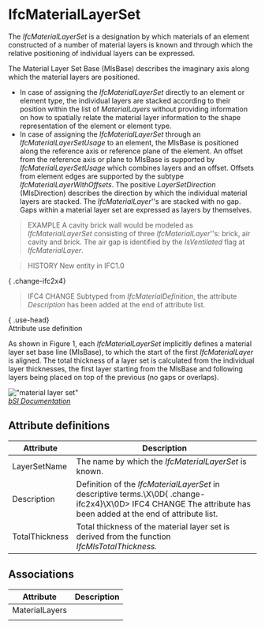 IfcMaterialLayerSet
===================
The _IfcMaterialLayerSet_ is a designation by which materials of an element
constructed of a number of material layers is known and through which the
relative positioning of individual layers can be expressed.  
  
The Material Layer Set Base (MlsBase) describes the imaginary axis along which
the material layers are positioned.  
  
* In case of assigning the _IfcMaterialLayerSet_ directly to an element or element type, the individual layers are stacked according to their position within the list of _MaterialLayers_ without providing information on how to spatially relate the material layer information to the shape representation of the element or element type.   
* In case of assigning the _IfcMaterialLayerSet_ through an _IfcMaterialLayerSetUsage_ to an element, the MlsBase is positioned along the reference axis or reference plane of the element. An offset from the reference axis or plane to MlsBase is supported by _IfcMaterialLayerSetUsage_ which combines layers and an offset. Offsets from element edges are supported by the subtype _IfcMaterialLayerWithOffsets_. The positive _LayerSetDirection_ (MlsDirection) describes the direction by which the individual material layers are stacked. The _IfcMaterialLayer_''s are stacked with no gap. Gaps within a material layer set are expressed as layers by themselves.  
  
> EXAMPLE A cavity brick wall would be modeled as _IfcMaterialLayerSet_
> consisting of three _IfcMaterialLayer_''s: brick, air cavity and brick. The
> air gap is identified by the _IsVentilated_ flag at _IfcMaterialLayer_.  
  
> HISTORY  New entity in IFC1.0  
  
{ .change-ifc2x4}  
> IFC4 CHANGE  Subtyped from _IfcMaterialDefinition_, the attribute
> _Description_ has been added at the end of attribute list.  
  
{ .use-head}  
Attribute use definition  
  
As shown in Figure 1, each _IfcMaterialLayerSet_ implicitly defines a material
layer set base line (MlsBase), to which the start of the first
_IfcMaterialLayer_ is aligned. The total thickness of a layer set is
calculated from the individual layer thicknesses, the first layer starting
from the MlsBase and following layers being placed on top of the previous (no
gaps or overlaps).  
  
!["material layer set"](../figures/ifcmateriallayerset-01.png "Figure 1 --
Material layer set")  
[ _bSI
Documentation_](https://standards.buildingsmart.org/IFC/DEV/IFC4_2/FINAL/HTML/schema/ifcmaterialresource/lexical/ifcmateriallayerset.htm)


Attribute definitions
---------------------
| Attribute      | Description                                                                                                                                                       |
|----------------|-------------------------------------------------------------------------------------------------------------------------------------------------------------------|
| LayerSetName   | The name by which the _IfcMaterialLayerSet_ is known.                                                                                                             |
| Description    | Definition of the _IfcMaterialLayerSet_ in descriptive terms.\X\0D{ .change-ifc2x4}\X\0D> IFC4 CHANGE  The attribute has been added at the end of attribute list. |
| TotalThickness | Total thickness of the material layer set is derived from the function _IfcMlsTotalThickness._                                                                    |

Associations
------------
| Attribute      | Description   |
|----------------|---------------|
| MaterialLayers |               |
|                |               |

